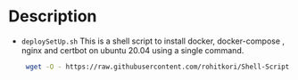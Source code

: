 # Description

- `deploySetUp.sh`
  This is a shell script to install docker, docker-compose , nginx and certbot on ubuntu 20.04 using a single command.

  ```bash
   wget -O - https://raw.githubusercontent.com/rohitkori/Shell-Script/main/deploySetUp.sh | bash
  ```
